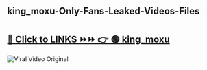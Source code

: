 
 ## king_moxu-Only-Fans-Leaked-Videos-Files

# <h2><a href="https://mediaupload.pro?king_moxu">🔗 Click to LINKS ⏩⏩ 👉 🟢 king_moxu </a></h2>

<a href="https://mediaupload.pro?king_moxu" rel="nofollow" data-target="animated-image.originalLink"><img src="https://i.ibb.co.com/xMMVF88/686577567.gif" alt="Viral Video Original" style="max-width: 100%; display: inline-block;" data-target="animated-image.originalImage"></a>